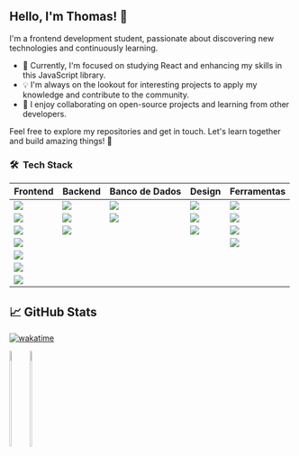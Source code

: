 ## Hello, I'm Thomas! 👋

I'm a frontend development student, passionate about discovering new technologies and continuously learning.

- 🌱 Currently, I'm focused on studying React and enhancing my skills in this JavaScript library.
- 💡 I'm always on the lookout for interesting projects to apply my knowledge and contribute to the community.
- 👯 I enjoy collaborating on open-source projects and learning from other developers.

Feel free to explore my repositories and get in touch. Let's learn together and build amazing things! 🚀


### 🛠 &nbsp;Tech Stack

| Frontend| Backend | Banco de Dados | Design | Ferramentas |
|---------|---------|---------------|--------|------------|
| <a href="https://skillicons.dev"><img src="https://skillicons.dev/icons?i=html" /></a> | <a href="https://skillicons.dev"><img src="https://skillicons.dev/icons?i=nodejs" /></a> | <a href="https://skillicons.dev"><img src="https://skillicons.dev/icons?i=mongodb" /></a> | <a href="https://skillicons.dev"><img src="https://skillicons.dev/icons?i=figma" /></a> | <a href="https://skillicons.dev"><img src="https://skillicons.dev/icons?i=git" /></a> | <a href="https://skillicons.dev"><img src="https://skillicons.dev/icons?i=blender" /></a> |
| <a href="https://skillicons.dev"><img src="https://skillicons.dev/icons?i=javascript" /></a> | <a href="https://skillicons.dev"><img src="https://skillicons.dev/icons?i=sequelize" /></a> | <a href="https://skillicons.dev"><img src="https://skillicons.dev/icons?i=mysql" /></a> | <a href="https://skillicons.dev"><img src="https://skillicons.dev/icons?i=ps" /></a> | <a href="https://skillicons.dev"><img src="https://skillicons.dev/icons?i=github" /></a> | |
|<a href="https://skillicons.dev"><img src="https://skillicons.dev/icons?i=react" /></a> |<a href="https://skillicons.dev"><img src="https://skillicons.dev/icons?i=c" /></a>||<a href="https://skillicons.dev"><img src="https://skillicons.dev/icons?i=blender" /></a>|<a href="https://skillicons.dev"><img src="https://skillicons.dev/icons?i=md" /></a>
|<a href="https://skillicons.dev"><img src="https://skillicons.dev/icons?i=css" /></a> ||||<a href="https://skillicons.dev"><img src="https://skillicons.dev/icons?i=vscode" /></a>
|<a href="https://skillicons.dev"><img src="https://skillicons.dev/icons?i=styledcomponents" /></a> ||||
|<a href="https://skillicons.dev"><img src="https://skillicons.dev/icons?i=redux" /></a> ||||
|<a href="https://skillicons.dev"><img src="https://skillicons.dev/icons?i=bootstrap" /></a> ||||


## &#x1f4c8; GitHub Stats
[![wakatime](https://wakatime.com/badge/user/7969e30e-384b-4ced-9bc4-7c3e66fe7088.svg)](https://wakatime.com/@7969e30e-384b-4ced-9bc4-7c3e66fe7088)

<div style="display: flex;">
    <a href="https://github.com/anuraghazra/github-readme-stats" align="left">
        <img height="170" width="45%"  src="https://github-readme-stats.vercel.app/api?username=ThomasLincoln&show_icons=true&show=reviews&hide=issues&bg_color=30,6a0fa1,e81be5&title_color=fff&text_color=fff" />
    </a>
    <a href="https://github.com/anuraghazra/github-readme-stats" align="right">
        <img height="170" width="45%" src="https://github-readme-stats.vercel.app/api/wakatime?username=7969e30e-384b-4ced-9bc4-7c3e66fe7088&layout=compact" />
    </a>
</div>

